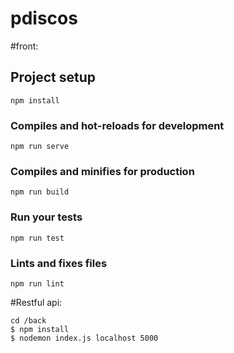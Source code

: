 # pdiscos

#front:
## Project setup
```
npm install
```

### Compiles and hot-reloads for development
```
npm run serve
```

### Compiles and minifies for production
```
npm run build
```

### Run your tests
```
npm run test
```

### Lints and fixes files
```
npm run lint
```


#Restful api:
```
cd /back
$ npm install
$ nodemon index.js localhost 5000
```